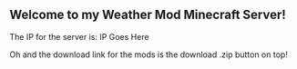 ## Welcome to my Weather Mod Minecraft Server!

The IP for the server is: IP Goes Here

Oh and the download link for the mods is the download .zip button on top!

